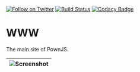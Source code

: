 [![Follow on Twitter](https://img.shields.io/twitter/follow/pownjs.svg?logo=twitter)](https://twitter.com/pownjs)
[![Build Status](https://travis-ci.org/pownjs/www.svg?branch=master)](https://travis-ci.org/pownjs/www)
[![Codacy Badge](https://api.codacy.com/project/badge/Grade/287a9c01a38545e8abe037aae322f8c6)](https://www.codacy.com/app/PownJS/www?utm_source=github.com&amp;utm_medium=referral&amp;utm_content=pownjs/www&amp;utm_campaign=Badge_Grade)

# WWW

The main site of PownJS.

|![Screenshot](https://urlscan.io/liveshot/?width=1024&height=768&url=http%3A%2F%2Fpownjs.com)|
|-|
